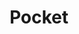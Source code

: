 ---
blog: http://getpocket.com/blog/
facebook: https://facebook.com/pocket
git: https://github.com/pocket
images:
- getpocket-tile.svg
logohandle: getpocket
sort: pocket
tags:
- bookmarking
- simpleshare
title: Pocket
twitter: https://x.com/pocket
website: https://getpocket.com/
wikipedia: https://en.wikipedia.org/wiki/Pocket_(service)
---